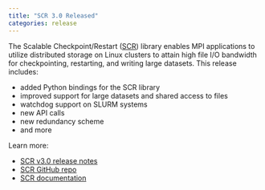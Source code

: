 ```yaml
---
title: "SCR 3.0 Released"
categories: release
---
```


The Scalable Checkpoint/Restart ([SCR](https://github.com/LLNL/scr)) library enables MPI applications to utilize distributed storage on Linux clusters to attain high file I/O bandwidth for checkpointing, restarting, and writing large datasets. This release includes:

- added Python bindings for the SCR library
- improved support for large datasets and shared access to files
- watchdog support on SLURM systems
- new API calls
- new redundancy scheme
- and more

Learn more:

- [SCR v3.0 release notes](https://github.com/LLNL/scr/releases/tag/v3.0)
- [SCR GitHub repo](https://github.com/LLNL/scr)
- [SCR documentation](https://scr.readthedocs.io/en/latest/)
